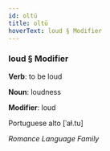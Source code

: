 ```yaml
---
id: oltü
title: oltü
hoverText: loud § Modifier
---
```


### loud § Modifier

**Verb**: to be loud

**Noun**: loudness

**Modifier**: loud

Portuguese alto [ˈaɫ.tu]

*Romance Language Family*